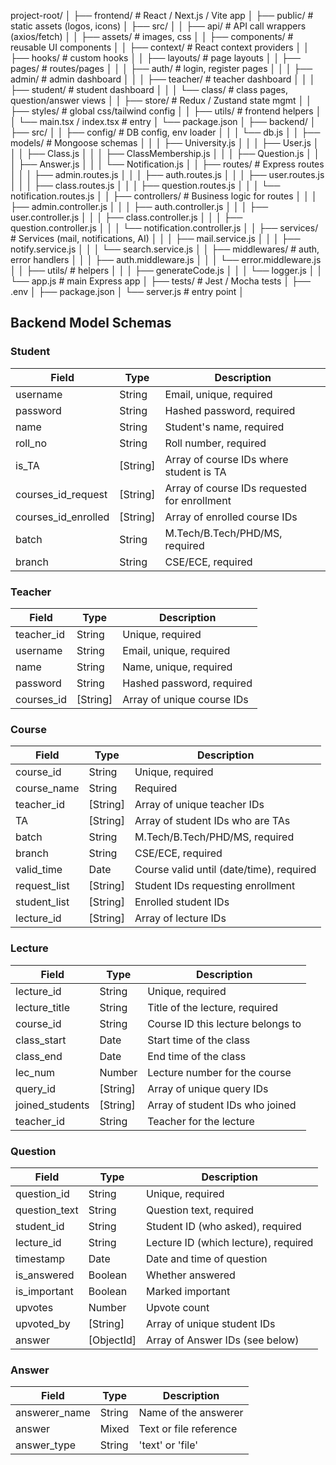 project-root/
│
├── frontend/                       # React / Next.js / Vite app
│   ├── public/                     # static assets (logos, icons)
│   ├── src/
│   │   ├── api/                    # API call wrappers (axios/fetch)
│   │   ├── assets/                 # images, css
│   │   ├── components/             # reusable UI components
│   │   ├── context/                # React context providers
│   │   ├── hooks/                  # custom hooks
│   │   ├── layouts/                # page layouts
│   │   ├── pages/                  # routes/pages
│   │   │   ├── auth/               # login, register pages
│   │   │   ├── admin/              # admin dashboard
│   │   │   ├── teacher/            # teacher dashboard
│   │   │   ├── student/            # student dashboard
│   │   │   └── class/              # class pages, question/answer views
│   │   ├── store/                  # Redux / Zustand state mgmt
│   │   ├── styles/                 # global css/tailwind config
│   │   ├── utils/                  # frontend helpers
│   │   └── main.tsx / index.tsx    # entry
│   └── package.json
│
├── backend/
│   ├── src/
│   │   ├── config/                 # DB config, env loader
│   │   │   └── db.js
│   │   ├── models/                 # Mongoose schemas
│   │   │   ├── University.js
│   │   │   ├── User.js
│   │   │   ├── Class.js
│   │   │   ├── ClassMembership.js
│   │   │   ├── Question.js
│   │   │   ├── Answer.js
│   │   │   └── Notification.js
│   │   ├── routes/                 # Express routes
│   │   │   ├── admin.routes.js
│   │   │   ├── auth.routes.js
│   │   │   ├── user.routes.js
│   │   │   ├── class.routes.js
│   │   │   ├── question.routes.js
│   │   │   └── notification.routes.js
│   │   ├── controllers/            # Business logic for routes
│   │   │   ├── admin.controller.js
│   │   │   ├── auth.controller.js
│   │   │   ├── user.controller.js
│   │   │   ├── class.controller.js
│   │   │   ├── question.controller.js
│   │   │   └── notification.controller.js
│   │   ├── services/               # Services (mail, notifications, AI)
│   │   │   ├── mail.service.js
│   │   │   ├── notify.service.js
│   │   │   └── search.service.js
│   │   ├── middlewares/            # auth, error handlers
│   │   │   ├── auth.middleware.js
│   │   │   └── error.middleware.js
│   │   ├── utils/                  # helpers
│   │   │   ├── generateCode.js
│   │   │   └── logger.js
│   │   └── app.js                  # main Express app
│   ├── tests/                      # Jest / Mocha tests
│   ├── .env
│   ├── package.json
│   └── server.js                   # entry point
│


## Backend Model Schemas


### Student
| Field               | Type      | Description                                             |
|---------------------|-----------|---------------------------------------------------------|
| username            | String    | Email, unique, required                                 |
| password            | String    | Hashed password, required                               |
| name                | String    | Student's name, required                                |
| roll_no             | String    | Roll number, required                                   |
| is_TA               | [String]  | Array of course IDs where student is TA                 |
| courses_id_request  | [String]  | Array of course IDs requested for enrollment            |
| courses_id_enrolled | [String]  | Array of enrolled course IDs                            |
| batch               | String    | M.Tech/B.Tech/PHD/MS, required                         |
| branch              | String    | CSE/ECE, required                                      |

### Teacher
| Field        | Type      | Description                                  |
|--------------|-----------|----------------------------------------------|
| teacher_id   | String    | Unique, required                             |
| username     | String    | Email, unique, required                      |
| name         | String    | Name, unique, required                       |
| password     | String    | Hashed password, required                    |
| courses_id   | [String]  | Array of unique course IDs                   |

### Course
| Field         | Type      | Description                                 |
|---------------|-----------|---------------------------------------------|
| course_id     | String    | Unique, required                            |
| course_name   | String    | Required                                    |
| teacher_id    | [String]  | Array of unique teacher IDs                 |
| TA            | [String]  | Array of student IDs who are TAs            |
| batch         | String    | M.Tech/B.Tech/PHD/MS, required              |
| branch        | String    | CSE/ECE, required                           |
| valid_time    | Date      | Course valid until (date/time), required    |
| request_list  | [String]  | Student IDs requesting enrollment           |
| student_list  | [String]  | Enrolled student IDs                        |
| lecture_id    | [String]  | Array of lecture IDs                        |

### Lecture
| Field          | Type      | Description                                 |
|----------------|-----------|---------------------------------------------|
| lecture_id     | String    | Unique, required                            |
| lecture_title  | String    | Title of the lecture, required              |
| course_id      | String    | Course ID this lecture belongs to           |
| class_start    | Date      | Start time of the class                     |
| class_end      | Date      | End time of the class                       |
| lec_num        | Number    | Lecture number for the course               |
| query_id       | [String]  | Array of unique query IDs                   |
| joined_students| [String]  | Array of student IDs who joined             |
| teacher_id     | String    | Teacher for the lecture                     |

### Question
| Field         | Type      | Description                                 |
|---------------|-----------|---------------------------------------------|
| question_id   | String    | Unique, required                            |
| question_text | String    | Question text, required                     |
| student_id    | String    | Student ID (who asked), required            |
| lecture_id    | String    | Lecture ID (which lecture), required        |
| timestamp     | Date      | Date and time of question                   |
| is_answered   | Boolean   | Whether answered                            |
| is_important  | Boolean   | Marked important                            |
| upvotes       | Number    | Upvote count                                |
| upvoted_by    | [String]  | Array of unique student IDs                 |
| answer        | [ObjectId]| Array of Answer IDs (see below)             |

### Answer
| Field         | Type      | Description                                 |
|---------------|-----------|---------------------------------------------|
| answerer_name | String    | Name of the answerer                        |
| answer        | Mixed     | Text or file reference                      |
| answer_type   | String    | 'text' or 'file'                            |
